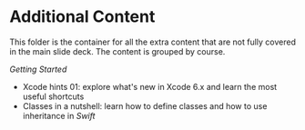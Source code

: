 Additional Content
=== 

This folder is the container for all the extra content that are not fully covered in the main slide deck.
The content is grouped by course.

*Getting Started*
* Xcode hints 01: explore what's new in Xcode 6.x and learn the most useful shortcuts
* Classes in a nutshell: learn how to define classes and how to use inheritance in _Swift_
